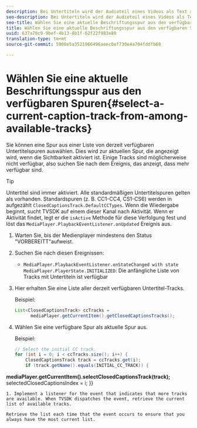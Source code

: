 ```yaml
---
description: Bei Untertiteln wird der Audioteil eines Videos als Text auf dem Bildschirm angezeigt, wenn der Ton nicht hörbar ist oder der Viewer schwer zu hören ist.
seo-description: Bei Untertiteln wird der Audioteil eines Videos als Text auf dem Bildschirm angezeigt, wenn der Ton nicht hörbar ist oder der Viewer schwer zu hören ist.
seo-title: Wählen Sie eine aktuelle Beschriftungsspur aus den verfügbaren Spuren
title: Wählen Sie eine aktuelle Beschriftungsspur aus den verfügbaren Spuren
uuid: 637a70c9-9bef-4b13-8b1f-62f22f983e80
translation-type: tm+mt
source-git-commit: 5908e5a3521966496aeec0ef730e4a704fddfb68

---
```



# Wählen Sie eine aktuelle Beschriftungsspur aus den verfügbaren Spuren{#select-a-current-caption-track-from-among-available-tracks}

Sie können eine Spur aus einer Liste von derzeit verfügbaren Untertitelspuren auswählen. Dies wird zur aktuellen Spur, die angezeigt wird, wenn die Sichtbarkeit aktiviert ist. Einige Tracks sind möglicherweise nicht verfügbar, also suchen Sie nach dem Ereignis, das anzeigt, dass mehr verfügbar sind.

>[!TIP]
>
>Untertitel sind immer aktiviert. Alle standardmäßigen Untertitelspuren gelten als vorhanden. Standardspuren (z. B. CC1-CC4, CS1-CS6) werden in aufgezählt `ClosedCaptionsTrack.DefaultCCTypes`. Wenn die Wiedergabe beginnt, sucht TVSDK auf einem dieser Kanal nach Aktivität. Wenn er Aktivität findet, legt er die `isActive` Methode für diese Verfolgung fest und löst das `MediaPlayer.PlaybackEventListener.onUpdated` Ereignis aus.

1. Warten Sie, bis der Medienplayer mindestens den Status &quot;VORBEREITT&quot;aufweist.
1. Suchen Sie nach diesen Ereignissen:

   * `MediaPlayer.PlaybackEventListener.onStateChanged with state MediaPlayer.PlayerState.INITIALIZED`: Die anfängliche Liste von Tracks mit Untertiteln ist verfügbar

1. Hier erhalten Sie eine Liste aller derzeit verfügbaren Untertitel-Tracks.

   Beispiel:

   ```java
   List<ClosedCaptionsTrack> ccTracks = 
         mediaPlayer.getCurrentItem().getClosedCaptionsTracks();
   ```

1. Wählen Sie eine verfügbare Spur als aktuelle Spur aus.

   Beispiel:

   ```java
   // Select the initial CC track. 
   for (int i = 0; i < ccTracks.size(); i++) { 
       ClosedCaptionsTrack track = ccTracks.get(i); 
       if (track.getName().equals(INITIAL_CC_TRACK)) { 
   
<b>mediaPlayer.getCurrentItem().selectClosedCaptionsTrack(track);</b>
selectedClosedCaptionsIndex = i;
}}

```
1. Implement a listener for the event that indicates that more tracks are available. When TVSDK dispatches the event, retrieve the current list of available tracks.

Retrieve the list each time that the event occurs to ensure that you always have the most current list.


